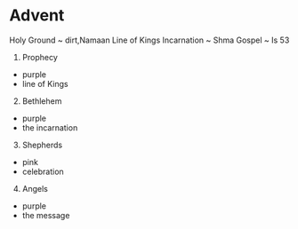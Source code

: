 # Advent

Holy Ground ~ dirt,Namaan
Line of Kings
Incarnation ~ Shma
Gospel ~ Is 53

1. Prophecy
  - purple
  - line of Kings

2. Bethlehem
  - purple
  - the incarnation

3. Shepherds
  - pink
  - celebration

4. Angels
  - purple
  - the message

